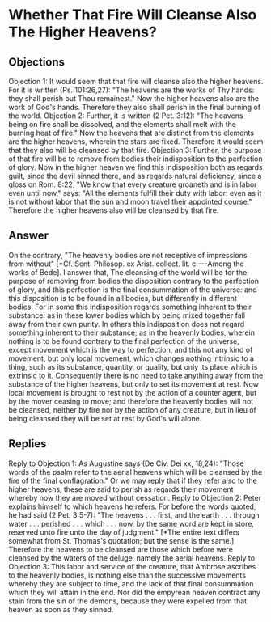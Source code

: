 # Whether That Fire Will Cleanse Also The Higher Heavens?
## Objections
Objection 1: It would seem that that fire will cleanse also the higher heavens. For it is written (Ps. 101:26,27): "The heavens are the works of Thy hands: they shall perish but Thou remainest." Now the higher heavens also are the work of God's hands. Therefore they also shall perish in the final burning of the world.
Objection 2: Further, it is written (2 Pet. 3:12): "The heavens being on fire shall be dissolved, and the elements shall melt with the burning heat of fire." Now the heavens that are distinct from the elements are the higher heavens, wherein the stars are fixed. Therefore it would seem that they also will be cleansed by that fire.
Objection 3: Further, the purpose of that fire will be to remove from bodies their indisposition to the perfection of glory. Now in the higher heaven we find this indisposition both as regards guilt, since the devil sinned there, and as regards natural deficiency, since a gloss on Rom. 8:22, "We know that every creature groaneth and is in labor even until now," says: "All the elements fulfill their duty with labor: even as it is not without labor that the sun and moon travel their appointed course." Therefore the higher heavens also will be cleansed by that fire.
## Answer
On the contrary, "The heavenly bodies are not receptive of impressions from without" [*Cf. Sent. Philosop. ex Arist. collect. lit. c.---Among the works of Bede].
I answer that, The cleansing of the world will be for the purpose of removing from bodies the disposition contrary to the perfection of glory, and this perfection is the final consummation of the universe: and this disposition is to be found in all bodies, but differently in different bodies. For in some this indisposition regards something inherent to their substance: as in these lower bodies which by being mixed together fall away from their own purity. In others this indisposition does not regard something inherent to their substance; as in the heavenly bodies, wherein nothing is to be found contrary to the final perfection of the universe, except movement which is the way to perfection, and this not any kind of movement, but only local movement, which changes nothing intrinsic to a thing, such as its substance, quantity, or quality, but only its place which is extrinsic to it. Consequently there is no need to take anything away from the substance of the higher heavens, but only to set its movement at rest. Now local movement is brought to rest not by the action of a counter agent, but by the mover ceasing to move; and therefore the heavenly bodies will not be cleansed, neither by fire nor by the action of any creature, but in lieu of being cleansed they will be set at rest by God's will alone.
## Replies
Reply to Objection 1: As Augustine says (De Civ. Dei xx, 18,24): "Those words of the psalm refer to the aerial heavens which will be cleansed by the fire of the final conflagration." Or we may reply that if they refer also to the higher heavens, these are said to perish as regards their movement whereby now they are moved without cessation.
Reply to Objection 2: Peter explains himself to which heavens he refers. For before the words quoted, he had said (2 Pet. 3:5-7): "The heavens . . . first, and the earth . . . through water . . . perished . . . which . . . now, by the same word are kept in store, reserved unto fire unto the day of judgment." [*The entire text differs somewhat from St. Thomas's quotation; but the sense is the same.] Therefore the heavens to be cleansed are those which before were cleansed by the waters of the deluge, namely the aerial heavens.
Reply to Objection 3: This labor and service of the creature, that Ambrose ascribes to the heavenly bodies, is nothing else than the successive movements whereby they are subject to time, and the lack of that final consummation which they will attain in the end. Nor did the empyrean heaven contract any stain from the sin of the demons, because they were expelled from that heaven as soon as they sinned.